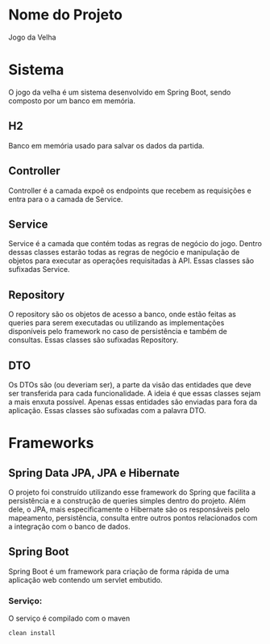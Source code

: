 # Nome do Projeto

Jogo da Velha

# Sistema

O jogo da velha é um sistema desenvolvido em Spring Boot, sendo composto por um banco em memória.

## H2

Banco em memória usado para salvar os dados da partida.

## Controller

Controller é a camada expoê os endpoints que recebem as requisições e entra para o a camada de Service.

## Service 

Service é a camada que contém todas as regras de negócio do jogo. Dentro dessas classes estarão todas as regras de negócio e manipulação de objetos para executar as operações requisitadas à API. Essas classes são sufixadas Service.

## Repository

O repository são os objetos de acesso a banco, onde estão feitas as queries para serem executadas ou utilizando as implementações disponíveis pelo framework no caso de persistência e também de consultas. Essas classes são sufixadas Repository.

## DTO

Os DTOs são (ou deveriam ser), a parte da visão das entidades que deve ser transferida para cada funcionalidade. A ideia é que essas classes sejam a mais enxuta possível. Apenas essas entidades são enviadas para fora da aplicação. Essas classes são sufixadas com a palavra DTO.


# Frameworks


## Spring Data JPA, JPA e Hibernate

O projeto foi construído utilizando esse framework do Spring que facilita a persistência e a construção de queries simples dentro do projeto. Além dele, o JPA, mais especificamente o Hibernate são os responsáveis pelo mapeamento, persistência, consulta entre outros pontos relacionados com a integração com o banco de dados. 


## Spring Boot

Spring Boot é um framework para criação de forma rápida de uma aplicação web contendo um servlet embutido.


### Serviço:

O serviço é compilado com o maven

```
clean install
```



